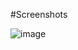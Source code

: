 #Screenshots


![image](https://github.com/Siddhantadhikari16/SatatAssignment/assets/80845916/d2a895d0-e656-4742-b09a-63cd4758ae4d)



